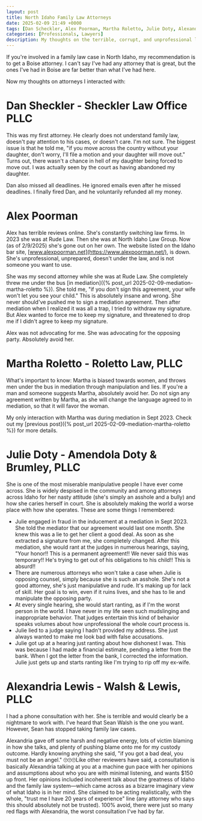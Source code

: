 ```yaml
---
layout: post
title: North Idaho Family Law Attorneys
date: 2025-02-09 21:49 +0000
tags: [Dan Scheckler, Alex Poorman, Martha Roletto, Julie Doty, Alexandria Lewis, lawyers]
categories: [Professionals, Lawyers]
description: My thoughts on the terrible, corrupt, and unprofessional lawyers I interacted with
---
```

If you're involved in a family law case in North Idaho, my recommendation is to get a Boise attorney. I can't say I've had any attorney that is great, but the ones I've had in Boise are far better than what I've had here. 

Now my thoughts on attorneys I interacted with:

# Dan Sheckler - Sheckler Law Office PLLC

This was my first attorney. He clearly does not understand family law, doesn't pay attention to his cases, or doesn't care. I'm not sure. The biggest issue is that he told me, "if you move across the country without your daughter, don't worry, I'll file a motion and your daughter will move out." Turns out, there wasn't a chance in hell of my daughter being forced to move out. I was actually seen by the court as having abandoned my daughter.

Dan also missed all deadlines. He ignored emails even after he missed deadlines. I finally fired Dan, and he voluntarily refunded all my money.

# Alex Poorman

Alex has terrible reviews online. She's constantly switching law firms. In 2023 she was at Rude Law. Then she was at North Idaho Law Group. Now (as of 2/9/2025) she's gone out on her own. The website listed on the Idaho bar site, [www.alexpoorman.net](https://www.alexpoorman.net/), is down. She's unprofessional, unprepared, doesn't under the law, and is not someone you want to use.

She was my second attorney while she was at Rude Law. She completely threw me under the bus [in mediation]({% post_url 2025-02-09-mediation-martha-roletto %}). She told me, "if you don't sign this agreement, your wife won't let you see your child." This is absolutely insane and wrong. She never should've pushed me to sign a mediation agreement. Then after mediation when I realized it was all a trap, I tried to withdraw my signature. But Alex wanted to force me to keep my signature, and threatened to drop me if I didn't agree to keep my signature.

Alex was not advocating for me. She was advocating for the opposing party. Absolutely avoid her.

# Martha Roletto - Roletto Law, PLLC

What's important to know: Martha is biased towards women, and throws men under the bus in mediation through manipulation and lies. If you're a man and someone suggests Martha, absolutely avoid her. Do not sign any agreement written by Martha, as she will change the language agreed to in mediation, so that it will favor the woman. 

My only interaction with Martha was during mediation in Sept 2023. Check out my [previous post]({% post_url 2025-02-09-mediation-martha-roletto %}) for more details.

# Julie Doty - Amendola Doty & Brumley, PLLC

She is one of the most miserable manipulative people I have ever come across. She is widely despised in the community and among attorneys across Idaho for her nasty attitude (she's simply an asshole and a bully) and how she caries herself in court. She is absolutely making the world a worse place with how she operates. These are some things I remembered:

- Julie engaged in fraud in the inducement at a mediation in Sept 2023. She told the mediator that our agreement would last one month. She knew this was a lie to get her client a good deal. As soon as she extracted a signature from me, she completely changed. After this mediation, she would rant at the judges in numerous hearings, saying, "Your honor!! This is a permanent agreement!! We never said this was temporary!! He's trying to get out of his obligations to his child!! This is absurd!!
- There are numerous attorneys who won't take a case when Julie is opposing counsel, simply because she is such an asshole. She's not a good attorney, she's just manipulative and rude. It's making up for lack of skill. Her goal is to win, even if it ruins lives, and she has to lie and manipulate the opposing party.
- At every single hearing, she would start ranting, as if I'm the worst person in the world. I have never in my life seen such mudslinging and inappropriate behavior. That judges entertain this kind of behavior speaks volumes about how unprofessional the whole court process is.
- Julie lied to a judge saying I hadn't provided my address. She just always wanted to make me look bad with false accusations.
- Julie got up at a hearing just ranting about how dishonest I was. This was because I had made a financial estimate, pending a letter from the bank. When I got the letter from the bank, I corrected the information. Julie just gets up and starts ranting like I'm trying to rip off my ex-wife.

# Alexandria Lewis - Walsh & Lewis, PLLC

I had a phone consultation with her. She is terrible and would clearly be a nightmare to work with. I've heard that Sean Walsh is the one you want. However, Sean has stopped taking family law cases.

Alexandria gave off some harsh and negative energy, lots of victim blaming in how she talks, and plenty of pushing blame onto me for my custody outcome. Hardly knowing anything she said, "if you got a bad deal, you must not be an angel." 🙄🙄🙄Like other reviewers have said, a consultation is basically Alexandria talking at you at a machine gun pace with her opinions and assumptions about who you are with minimal listening, and wants $150 up front. Her opinions included incoherent talk about the greatness of Idaho and the family law system—which came across as a bizarre imaginary view of what Idaho is in her mind. She claimed to be acting realistically, with the whole, "trust me I have 20 years of experience" line (any attorney who says this should absolutely not be trusted). 100% avoid, there were just so many red flags with Alexandria, the worst consultation I've had by far.


